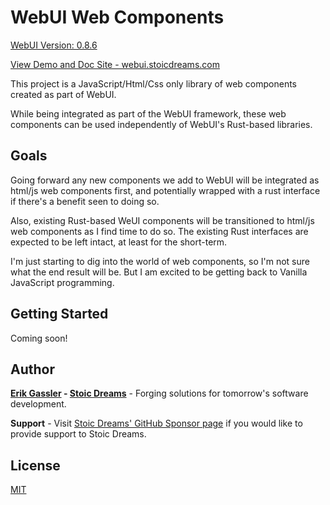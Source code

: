 # WebUI Web Components

[WebUI Version: 0.8.6](https://github.com/StoicDreams/WebUI)

[View Demo and Doc Site - webui.stoicdreams.com](https://webui.stoicdreams.com)

This project is a JavaScript/Html/Css only library of web components created as part of WebUI.

While being integrated as part of the WebUI framework, these web components can be used independently of WebUI's Rust-based libraries.

## Goals

Going forward any new components we add to WebUI will be integrated as html/js web components first, and potentially wrapped with a rust interface if there's a benefit seen to doing so.

Also, existing Rust-based WeUI components will be transitioned to html/js web components as I find time to do so. The existing Rust interfaces are expected to be left intact, at least for the short-term.

I'm just starting to dig into the world of web components, so I'm not sure what the end result will be. But I am excited to be getting back to Vanilla JavaScript programming.

## Getting Started

Coming soon!

## Author

**[Erik Gassler](https://www.erikgassler.com) - [Stoic Dreams](https://www.stoicdreams.com)** - Forging solutions for tomorrow's software development.

**Support** - Visit [Stoic Dreams' GitHub Sponsor page](https://github.com/sponsors/StoicDreams) if you would like to provide support to Stoic Dreams.

## License

[MIT](../LICENSE)
